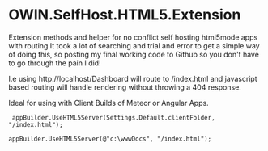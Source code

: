 # OWIN.SelfHost.HTML5.Extension
Extension methods and helper for no conflict self hosting html5mode apps with routing
It took a lot of searching and trial and error to get a simple way of doing this, so posting my final working code to Github so you don't have to go through the pain I did!

I.e using http://localhost/Dashboard will route to /index.html and javascript based routing will handle rendering without throwing a 404 response.

Ideal for using with Client Builds of Meteor or Angular Apps.

` appBuilder.UseHTML5Server(Settings.Default.clientFolder, "/index.html");`

 `appBuilder.UseHTML5Server(@"c:\wwwDocs", "/index.html");`
